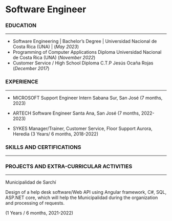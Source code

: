 # Software Engineer

### EDUCATION
_________________________________________________________________

- Software Engineering  | Bachelor’s Degree  | Universidad Nacional de Costa Rica (UNA) | (_May 2023_)								       		
- Programming of Computer Applications Diploma Universidad Nacional de Costa Rica (UNA) (_November 2022_)	 			        		
- Customer Service / High School Diploma C.T.P Jesús Ocaña Rojas (_December 2017_)

### EXPERIENCE
_____________________________________________________________________

- MICROSOFT 
Support Engineer Intern
Sabana Sur, San José 
(7 months, 2023)

- ARTECH 
Software Engineer 
Santa Ana, San José 
(7 months, 2022-2023)

- SYKES 
Manager/Trainer, Customer Service, Floor Support
Aurora, Heredia 
(3 Years/ 6 months, 2018-2022)

### SKILLS AND CERTIFICATIONS
_____________________________________________________________________

### PROJECTS AND EXTRA-CURRICULAR ACTIVITIES
_____________________________________________________________________

Municipalidad de Sarchí 

Design of a help desk software/Web API using Angular framework, C#, SQL, ASP.NET core, which will help the Municipalidad during the 
organization and processing of requests.

(1 Years / 6 months, 2021-2022)



